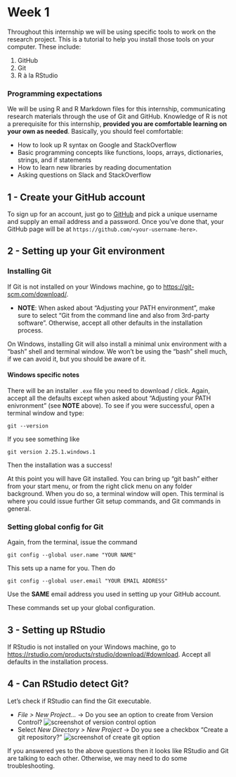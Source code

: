 Week 1
======

Throughout this internship we will be using specific tools to work on
the research project. This is a tutorial to help you install those tools
on your computer. These include:

1.  GitHub
2.  Git
3.  R à la RStudio

### Programming expectations

We will be using R and R Markdown files for this internship,
communicating research materials through the use of Git and GitHub.
Knowledge of R is not a prerequisite for this internship, **provided you
are comfortable learning on your own as needed**. Basically, you should
feel comfortable:

-   How to look up R syntax on Google and StackOverflow
-   Basic programming concepts like functions, loops, arrays,
    dictionaries, strings, and if statements
-   How to learn new libraries by reading documentation
-   Asking questions on Slack and StackOverflow

1 - Create your GitHub account
------------------------------

To sign up for an account, just go to [GitHub](https://github.com) and
pick a unique username and supply an email address and a password. Once
you’ve done that, your GitHub page will be at
`https://github.com/<your-username-here>`.

2 - Setting up your Git environment
-----------------------------------

### Installing Git

If Git is not installed on your Windows machine, go to
<a href="https://git-scm.com/download/" class="uri">https://git-scm.com/download/</a>.

-   **NOTE**: When asked about “Adjusting your PATH environment”, make
    sure to select “Git from the command line and also from 3rd-party
    software”. Otherwise, accept all other defaults in the installation
    process.

On Windows, installing Git will also install a minimal unix environment
with a “bash” shell and terminal window. We won’t be using the “bash”
shell much, if we can avoid it, but you should be aware of it.

#### Windows specific notes

There will be an installer `.exe` file you need to download / click.
Again, accept all the defaults except when asked about “Adjusting your
PATH enivronment” (see **NOTE** above). To see if you were successful,
open a terminal window and type:

`git --version`

If you see something like

`git version 2.25.1.windows.1`

Then the installation was a success!

At this point you will have Git installed. You can bring up “git bash”
either from your start menu, or from the right click menu on any folder
background. When you do so, a terminal window will open. This terminal
is where you could issue further Git setup commands, and Git commands in
general.

### Setting global config for Git

Again, from the terminal, issue the command

`git config --global user.name "YOUR NAME"`

This sets up a name for you. Then do

`git config --global user.email "YOUR EMAIL ADDRESS"`

Use the **SAME** email address you used in setting up your GitHub
account.

These commands set up your global configuration.

3 - Setting up RStudio
----------------------

If RStudio is not installed on your Windows machine, go to
<a href="https://rstudio.com/products/rstudio/download/#download" class="uri">https://rstudio.com/products/rstudio/download/#download</a>.
Accept all defaults in the installation process.

4 - Can RStudio detect Git?
---------------------------

Let’s check if RStudio can find the Git executable.

-   *File &gt; New Project…* -&gt; Do you see an option to create from
    Version Control? ![screenshot of version control
    option](img/version_control_option.GIF)
-   Select *New Directory &gt; New Project* -&gt; Do you see a checkbox
    “Create a git repository?” ![screenshot of create git
    option](img/create_git_option.GIF)

If you answered yes to the above questions then it looks like RStudio
and Git are talking to each other. Otherwise, we may need to do some
troubleshooting.

